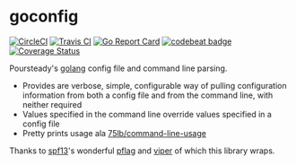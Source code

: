 # goconfig
[![CircleCI](https://circleci.com/gh/steadyequipment/goconfig/tree/master.svg?style=svg)](https://circleci.com/gh/steadyequipment/goconfig/tree/master)
[![Travis CI](https://travis-ci.org/steadyequipment/goconfig.svg?branch=master)](https://travis-ci.org/steadyequipment/goconfig)
[![Go Report Card](https://goreportcard.com/badge/github.com/steadyequipment/goconfig)](https://goreportcard.com/report/github.com/steadyequipment/goconfig)
[![codebeat badge](https://codebeat.co/badges/7d0b5194-cdbf-42a7-a4a0-d036359f308a)](https://codebeat.co/projects/github-com-steadyequipment-goconfig)
[![Coverage Status](https://coveralls.io/repos/github/steadyequipment/goconfig/badge.svg?branch=master)](https://coveralls.io/github/steadyequipment/goconfig?branch=master)

Poursteady's [golang](https://golang.org) config file and command line parsing.  

* Provides are verbose, simple, configurable way of pulling configuration information from both a config file and from the command line, with neither required
* Values specified in the command line override values specified in a config file
* Pretty prints usage ala [75lb/command-line-usage](https://github.com/75lb/command-line-usage)

Thanks to [spf13](https://www.github.com/spf13)'s wonderful [pflag](https://github.com/spf13/pflag) and [viper](https://github.com/spf13/viper) of which this library wraps.
